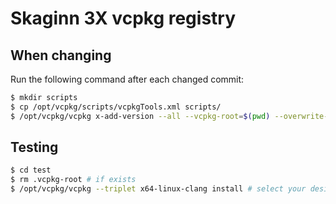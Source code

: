 # Skaginn 3X vcpkg registry


## When changing

Run the following command after each changed commit:
```bash
$ mkdir scripts
$ cp /opt/vcpkg/scripts/vcpkgTools.xml scripts/
$ /opt/vcpkg/vcpkg x-add-version --all --vcpkg-root=$(pwd) --overwrite-version
```

## Testing

```bash
$ cd test
$ rm .vcpkg-root # if exists
$ /opt/vcpkg/vcpkg --triplet x64-linux-clang install # select your desired triplet
```
